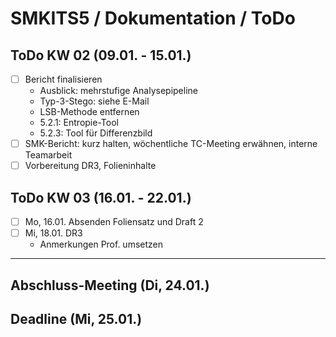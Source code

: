 # SMKITS5 / Dokumentation / ToDo
## ToDo KW 02 (09.01. - 15.01.)
- [ ] Bericht finalisieren
  - Ausblick: mehrstufige Analysepipeline
  - Typ-3-Stego: siehe E-Mail
  - LSB-Methode entfernen
  - 5.2.1: Entropie-Tool
  - 5.2.3: Tool für Differenzbild
- [ ] SMK-Bericht: kurz halten, wöchentliche TC-Meeting erwähnen, interne Teamarbeit
- [ ] Vorbereitung DR3, Folieninhalte
## ToDo KW 03 (16.01. - 22.01.)
- [ ] Mo, 16.01. Absenden Foliensatz und Draft 2
- [ ] Mi, 18.01. DR3
  - Anmerkungen Prof. umsetzen
---
## Abschluss-Meeting (Di, 24.01.)
## Deadline (Mi, 25.01.)
